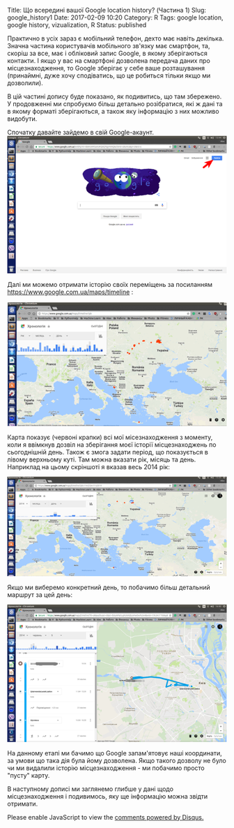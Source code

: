 Title: Що всередині вашої Google location history? (Частина 1)
Slug: google_history1
Date: 2017-02-09 10:20
Category: R
Tags: google location, google history, vizualization, R
Status: published


Практично в усіх зараз є мобільний телефон, дехто має навіть декілька. Значна частина користувачів мобільного зв'язку має смартфон, та, скоріш за все, має і обліковий запис Google, в якому зберігаються контакти.  І якщо у вас на смартфоні дозволена передача даних про місцезнаходження, то Google зберігає у себе ваше розташування (принаймні, дуже хочу сподіватись, що це робиться тільки якщо ми дозволили). 

В цій частині допису буде показано, як подивитись, що там збережено. У продовженні ми спробуємо більш детально розібратися, які ж дані та в якому форматі зберігаються, а також яку інформацію з них можливо видобути.

Спочатку давайте зайдемо в свій Google-акаунт. 
![](./images/googlehistory0.png)


Далі ми можемо отримати історію своїх переміщень за посиланням <https://www.google.com.ua/maps/timeline> :

![](./images/googlehistory1.png)


Карта показує (червоні крапки) всі мої місезнаходження з моменту, коли я ввімкнув дозвіл на зберігання моєї історії місцезнаходжень по сьогоднішній день. Також є змога задати період, що показується в лівому верхньому куті. Там можна вказати рік, місяць та день. Наприклад на цьому скріншоті я вказав весь 2014 рік:

![](./images/googlehistory2.png)

Якщо ми виберемо конкретний день, то побачимо більш детальний маршрут за цей день:

![](./images/googlehistory3.png)


На данному етапі ми бачимо що Google запам'ятовує наші координати, за умови що така дія була йому дозволена. Якщо такого дозволу не було чи ми видалили історію місцезнаходження - ми побачимо просто "пусту" карту. 

В наступному дописі ми заглянемо глибше у дані щодо місцезнаходження і подивимось, яку ще інформацію можна звідти отримати.

<div id="disqus_thread"></div>
<script>

/**
*  RECOMMENDED CONFIGURATION VARIABLES: EDIT AND UNCOMMENT THE SECTION BELOW TO INSERT DYNAMIC VALUES FROM YOUR PLATFORM OR CMS.
*  LEARN WHY DEFINING THESE VARIABLES IS IMPORTANT: https://disqus.com/admin/universalcode/#configuration-variables*/
/*
var disqus_config = function () {
this.page.url = PAGE_URL;  // Replace PAGE_URL with your page's canonical URL variable
this.page.identifier = PAGE_IDENTIFIER; // Replace PAGE_IDENTIFIER with your page's unique identifier variable
};
*/
(function() { // DON'T EDIT BELOW THIS LINE
var d = document, s = d.createElement('script');
s.src = 'https://alexikey-github-io.disqus.com/embed.js';
s.setAttribute('data-timestamp', +new Date());
(d.head || d.body).appendChild(s);
})();
</script>
<noscript>Please enable JavaScript to view the <a href="https://disqus.com/?ref_noscript">comments powered by Disqus.</a></noscript>
                                